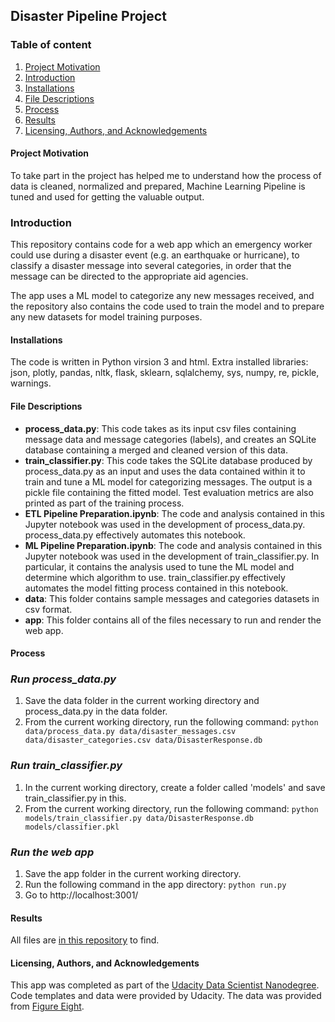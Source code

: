 ## Disaster Pipeline Project ##

### Table of content ###

1. [Project Motivation](#ProjectMotivation)
2. [Introduction](#Introduction)
3. [Installations](#Installations)
4. [File Descriptions](#FileDescriptions)
5. [Process](#Process)
6. [Results](#Results)
7. [Licensing, Authors, and Acknowledgements](#LicensingAuthorsAcknowledgements)


#### <a name="ProjectMotivation">Project Motivation ####
To take part in the project has helped me to understand how the process of data is cleaned, normalized and prepared, Machine Learning Pipeline is tuned and used for getting the valuable output.

### <a name="Introduction">Introduction ####
This repository contains code for a web app which an emergency worker could use during a disaster event (e.g. an earthquake or hurricane), to classify a disaster message into several categories, in order that the message can be directed to the appropriate aid agencies. 

The app uses a ML model to categorize any new messages received, and the repository also contains the code used to train the model and to prepare any new datasets for model training purposes.
  
#### <a name="Installations">Installations ####
The code is written in Python virsion 3 and html. 
Extra installed libraries: json, plotly, pandas, nltk, flask, sklearn, sqlalchemy, sys, numpy, re, pickle, warnings.
  
#### <a name="FileDescriptions">File Descriptions ####
* **process_data.py**: This code takes as its input csv files containing message data and message categories (labels), and creates an SQLite database containing a merged and cleaned version of this data.
* **train_classifier.py**: This code takes the SQLite database produced by process_data.py as an input and uses the data contained within it to train and tune a ML model for categorizing messages. The output is a pickle file containing the fitted model. Test evaluation metrics are also printed as part of the training process.
* **ETL Pipeline Preparation.ipynb**: The code and analysis contained in this Jupyter notebook was used in the development of process_data.py. process_data.py effectively automates this notebook.
* **ML Pipeline Preparation.ipynb**: The code and analysis contained in this Jupyter notebook was used in the development of train_classifier.py. In particular, it contains the analysis used to tune the ML model and determine which algorithm to use. train_classifier.py effectively automates the model fitting process contained in this notebook.
* **data**: This folder contains sample messages and categories datasets in csv format.
* **app**: This folder contains all of the files necessary to run and render the web app.


#### <a name="Process">Process ####
### ***Run process_data.py***
1. Save the data folder in the current working directory and process_data.py in the data folder.
2. From the current working directory, run the following command:
`python data/process_data.py data/disaster_messages.csv data/disaster_categories.csv data/DisasterResponse.db`

### ***Run train_classifier.py***
1. In the current working directory, create a folder called 'models' and save train_classifier.py in this.
2. From the current working directory, run the following command:
`python models/train_classifier.py data/DisasterResponse.db models/classifier.pkl`

### ***Run the web app***
1. Save the app folder in the current working directory.
2. Run the following command in the app directory:
    `python run.py`
3. Go to http://localhost:3001/


#### <a name="Results">Results ####

All files are [in this repository](https://github.com/LiliyaJ/pipeline) to find.

#### <a name="LicensingAuthorsAcknowledgements">Licensing, Authors, and Acknowledgements ####

This app was completed as part of the [Udacity Data Scientist Nanodegree](https://www.udacity.com/nanodegree). Code templates and data were provided by Udacity. The data was provided from [Figure Eight](https://appen.com/). 
